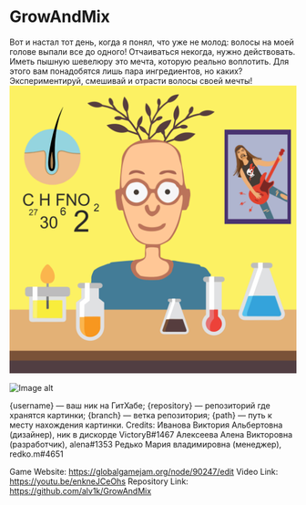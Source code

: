 # GrowAndMix

Вот и настал тот день, когда я понял, что уже не молод: волосы на моей голове выпали все до одного! Отчаиваться некогда, нужно действовать. Иметь пышную шевелюру это мечта, которую реально воплотить. Для этого вам понадобятся лишь пара ингредиентов, но каких? Экспериментируй, смешивай и отрасти волосы своей мечты!
![Иллюстрация к проекту](https://github.com/alv1k/GrowAndMix/blob/main/d360e3c59d1443f9.png)

![Image alt](https://github.com/{username}/{repository}/raw/{branch}/{path}/image.png)

{username} — ваш ник на ГитХабе;
{repository} — репозиторий где хранятся картинки;
{branch} — ветка репозитория;
{path} — путь к месту нахождения картинки.
Credits: 
Иванова Виктория Альбертовна (дизайнер), ник в дискорде VictoryB#1467
Алексеева Алена Викторовна (разработчик), alena#1353
Редько Мария владимировна (менеджер), redko.m#4651

Game Website: 
https://globalgamejam.org/node/90247/edit
Video Link: 
https://youtu.be/enkneJCeOhs
Repository Link: 
https://github.com/alv1k/GrowAndMix

